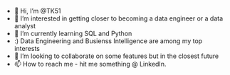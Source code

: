 - 👋 Hi, I’m @TK51
- 👀 I’m interested in getting closer to becoming a data engineer or a data analyst
- 🌱 I’m currently learning SQL and Python
- :) Data Engineering and Busienss Intelligence are among my top interests
- 💞️ I’m looking to collaborate on some features but in the closest future
- 📫 How to reach me - hit me something @ LinkedIn.

<!---
TK51/TK51 is a ✨ special ✨ repository because its `README.md` (this file) appears on your GitHub profile.
You can click the Preview link to take a look at your changes.
--->
